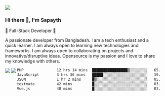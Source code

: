 <!-- **sapayth/sapayth** is a ✨ _special_ ✨ repository because its `README.md` (this file) appears on your GitHub profile.

Here are some ideas to get you started:

- 🔭 I’m currently working on ...
- 🌱 I’m currently learning ...
- 👯 I’m looking to collaborate on ...
- 🤔 I’m looking for help with ...
- 💬 Ask me about ...
- 📫 How to reach me: ...
- 😄 Pronouns: ...
- ⚡ Fun fact: ...
-->
![](https://user-images.githubusercontent.com/74038190/226190894-18e959ba-d458-4a94-ac44-790190f2a947.gif)
### Hi there 👋, I'm Sapayth

🚀 Full-Stack Developer 🚀

A passionate developer from Bangladesh. I am a tech enthusiast and a quick learner. I am always open to learning new technologies and frameworks. I am always open to collaborating on projects and innovative/disruptive ideas. Opensource is my passion and I love to share my knowledge with others.

<div>
<a href="https://github.com/sapayth/github-readme-stats">
  <img align="left" src="https://github-readme-stats.vercel.app/api?username=sapayth&show_icons=true&count_private=true" />
</a>
<a href="https://github.com/sapayth/github-readme-stats">
  <img align="left" src="https://github-readme-stats.vercel.app/api/top-langs/?username=sapayth" />
</a>
</div>
<!--START_SECTION:waka-->

```txt
PHP               12 hrs 14 mins  ████████████████▒░░░░░░░░   65.57 %
JavaScript        3 hrs 36 mins   █████░░░░░░░░░░░░░░░░░░░░   19.35 %
JSON              1 hr 2 mins     █▒░░░░░░░░░░░░░░░░░░░░░░░   05.61 %
textmate          42 mins         █░░░░░░░░░░░░░░░░░░░░░░░░   03.81 %
Vue.js            40 mins         █░░░░░░░░░░░░░░░░░░░░░░░░   03.59 %
```

<!--END_SECTION:waka-->
